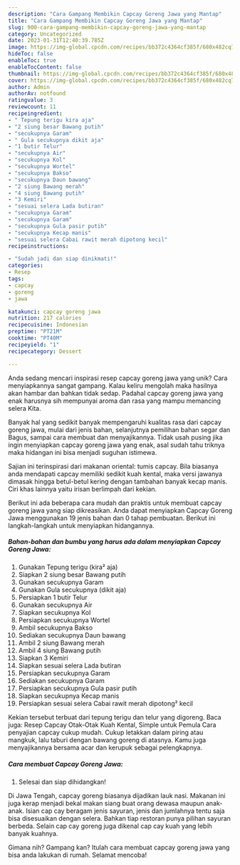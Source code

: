 ```yaml
---
description: "Cara Gampang Membikin Capcay Goreng Jawa yang Mantap"
title: "Cara Gampang Membikin Capcay Goreng Jawa yang Mantap"
slug: 900-cara-gampang-membikin-capcay-goreng-jawa-yang-mantap
category: Uncategorized
date: 2023-01-31T12:40:39.785Z
image: https://img-global.cpcdn.com/recipes/bb372c4364cf385f/680x482cq70/capcay-goreng-jawa-foto-resep-utama.jpg
hideToc: false
enableToc: true
enableTocContent: false
thumbnail: https://img-global.cpcdn.com/recipes/bb372c4364cf385f/680x482cq70/capcay-goreng-jawa-foto-resep-utama.jpg
cover: https://img-global.cpcdn.com/recipes/bb372c4364cf385f/680x482cq70/capcay-goreng-jawa-foto-resep-utama.jpg
author: Admin
authorAv: notfound
ratingvalue: 3
reviewcount: 11
recipeingredient:
- " Tepung terigu kira aja"
- "2 siung besar Bawang putih"
- "secukupnya Garam"
- " Gula secukupnya dikit aja"
- "1 butir Telur"
- "secukupnya Air"
- "secukupnya Kol"
- "secukupnya Wortel"
- "secukupnya Bakso"
- "secukupnya Daun bawang"
- "2 siung Bawang merah"
- "4 siung Bawang putih"
- "3 Kemiri"
- "sesuai selera Lada butiran"
- "secukupnya Garam"
- "secukupnya Garam"
- "secukupnya Gula pasir putih"
- "secukupnya Kecap manis"
- "sesuai selera Cabai rawit merah dipotong kecil"
recipeinstructions:

- "Sudah jadi dan siap dinikmati!"
categories:
- Resep
tags:
- capcay
- goreng
- jawa

katakunci: capcay goreng jawa 
nutrition: 217 calories
recipecuisine: Indonesian
preptime: "PT21M"
cooktime: "PT40M"
recipeyield: "1"
recipecategory: Dessert

---
```





Anda sedang mencari inspirasi resep capcay goreng jawa yang unik? Cara menyiapkannya sangat gampang. Kalau keliru mengolah maka hasilnya akan hambar dan bahkan tidak sedap. Padahal capcay goreng jawa yang enak harusnya sih mempunyai aroma dan rasa yang mampu memancing selera Kita.





Banyak hal yang sedikit banyak mempengaruhi kualitas rasa dari capcay goreng jawa, mulai dari jenis bahan, selanjutnya pemilihan bahan segar dan Bagus, sampai cara membuat dan menyajikannya. Tidak usah pusing jika ingin menyiapkan capcay goreng jawa yang enak,      asal sudah tahu triknya maka hidangan ini bisa menjadi suguhan istimewa.














Sajian ini terinspirasi dari makanan oriental: tumis capcay. Bila biasanya anda mendapati capcay memiliki sedikit kuah kental, maka versi jawanya dimasak hingga betul-betul kering dengan tambahan banyak kecap manis. Ciri khas lainnya yaitu irisan berlimpah dari kekian.






Berikut ini ada beberapa cara mudah dan praktis untuk membuat capcay goreng jawa yang siap dikreasikan. Anda dapat menyiapkan Capcay Goreng Jawa menggunakan 19 jenis bahan dan 0 tahap pembuatan. Berikut ini langkah-langkah untuk menyiapkan hidangannya.

<!--inarticleads1-->

##### Bahan-bahan dan bumbu yang harus ada dalam menyiapkan Capcay Goreng Jawa:

1. Gunakan  Tepung terigu (kira² aja)
1. Siapkan 2 siung besar Bawang putih
1. Gunakan secukupnya Garam
1. Gunakan  Gula secukupnya (dikit aja)
1. Persiapkan 1 butir Telur
1. Gunakan secukupnya Air
1. Siapkan secukupnya Kol
1. Persiapkan secukupnya Wortel
1. Ambil secukupnya Bakso
1. Sediakan secukupnya Daun bawang
1. Ambil 2 siung Bawang merah
1. Ambil 4 siung Bawang putih
1. Siapkan 3 Kemiri
1. Siapkan sesuai selera Lada butiran
1. Persiapkan secukupnya Garam
1. Sediakan secukupnya Garam
1. Persiapkan secukupnya Gula pasir putih
1. Siapkan secukupnya Kecap manis
1. Persiapkan sesuai selera Cabai rawit merah dipotong² kecil


Kekian tersebut terbuat dari tepung terigu dan telur yang digoreng. Baca juga: Resep Capcay Otak-Otak Kuah Kental, Simple untuk Pemula Cara penyajian capcay cukup mudah. Cukup letakkan dalam piring atau mangkuk, lalu taburi dengan bawang goreng di atasnya. Kamu juga menyajikannya bersama acar dan kerupuk sebagai pelengkapnya. 

<!--inarticleads2-->

##### Cara membuat Capcay Goreng Jawa:


1. Selesai dan siap dihidangkan!

Di Jawa Tengah, capcay goreng biasanya dijadikan lauk nasi. Makanan ini juga kerap menjadi bekal makan siang buat orang dewasa maupun anak-anak. Isian cap cay beragam jenis sayuran, jenis dan jumlahnya tentu saja bisa disesuaikan dengan selera. Bahkan tiap restoran punya pilihan sayuran berbeda. Selain cap cay goreng juga dikenal cap cay kuah yang lebih banyak kuahnya. 

Gimana nih? Gampang kan? Itulah cara membuat capcay goreng jawa yang bisa anda lakukan di rumah. Selamat mencoba!

